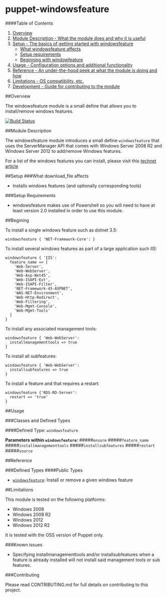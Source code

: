 # puppet-windowsfeature

####Table of Contents

1. [Overview](#overview)
2. [Module Description - What the module does and why it is useful](#module-description)
3. [Setup - The basics of getting started with windowsfeature](#setup)
    * [What windowsfeature affects](#what-windowsfeature-affects)
    * [Setup requirements](#setup-requirements)
    * [Beginning with windowfeature](#beginning-with-windowsfeature)
4. [Usage - Configuration options and additional functionality](#usage)
5. [Reference - An under-the-hood peek at what the module is doing and how](#reference)
5. [Limitations - OS compatibility, etc.](#limitations)
6. [Development - Guide for contributing to the module](#development)

##Overview

The windowsfeature module is a small define that allows you to install/remove windows features.

[![Build Status](https://travis-ci.org/opentable/puppet-windowsfeature.png?branch=master)](https://travis-ci.org/opentable/puppet-windowsfeature)

##Module Description

The windowsfeature module introduces a small define `windowsfeature` that uses the ServerManager API that comes with Windows Server 2008 R2 and
Windows Server 2012 to add/remove Windows features.

For a list of the windows features you can install, please visit this [technet article](http://technet.microsoft.com/en-us/library/cc732757.aspx)

##Setup
###What download_file affects
* Installs windows features (and optionally corresponding tools)

###Setup Requirements
* windowsfeature makes use of Powershell so you will need to have at least version 2.0 installed in order to use this module.

##Begining

To install a single windows feature such as dotnet 3.5:

    windowsfeature { 'NET-Framework-Core': }

To install several windows features as part of a large application such IIS:

    windowsfeature { 'IIS':
      feature_name => [
        'Web-Server',
        'Web-WebServer',
        'Web-Asp-Net45',
        'Web-ISAPI-Ext',
        'Web-ISAPI-Filter',
        'NET-Framework-45-ASPNET',
        'WAS-NET-Environment',
        'Web-Http-Redirect',
        'Web-Filtering',
        'Web-Mgmt-Console',
        'Web-Mgmt-Tools'
      ]
    }

To install any associated management tools:

    windowsfeature { 'Web-WebServer':
      installmanagementtools => true
    }

To install all subfeatures:

    windowsfeature { 'Web-WebServer':
      installsubfeatures => true
    }

To install a feature and that requires a restart:

    windowsfeature {'RDS-RD-Server':
      restart => 'true'
    }


##Usage

###Classes and Defined Types

####Defined Type: `windowsfeature`

**Parameters within `windowsfeature`:**
#####`ensure`
#####`feature_name`
#####`installmanagementtools`
#####`installsubfeatures`
#####`restart`
#####`source`

##Reference


###Defined Types
####Public Types
* [`windowsfeature`](#defined-windowsfeature): Install or remove a given windows feature

##Limitations

This module is tested on the following platforms:

* Windows 2008
* Windows 2008 R2
* Windows 2012
* Windows 2012 R2

It is tested with the OSS version of Puppet only.

###Known issues
* Specifying installmanagementtools and/or installsubfeatures when a feature is already installed will not install said management tools or sub features.

###Contributing

Please read CONTRIBUTING.md for full details on contributing to this project.

